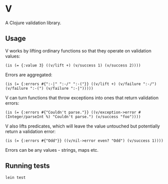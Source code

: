 # V

A Clojure validation library.

## Usage

V works by lifting ordinary functions so that they operate on validation values:

    (is (= {:value 3} ((v/lift +) (v/success 1) (v/success 2))))

Errors are aggregated:

    (is (= {:errors #{":-|" ":-/" ":-("}} ((v/lift +) (v/failure ":-/") (v/failure ":-(") (v/failure ":-|")))))

V can turn functions that throw exceptions into ones that return validation errors:

    (is (= {:errors #{"Couldn't parse."}} ((v/exception->error #(Integer/parseInt %) "Couldn't parse.") (v/success "foo"))))

V also lifts predicates, which will leave the value untouched but potentially return a validation error:

    (is (= {:errors #{"Odd"}} ((v/nil->error even? "Odd") (v/success 1))))

Errors can be any values - strings, maps etc.

## Running tests

    lein test
